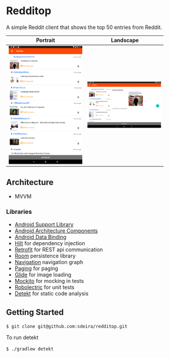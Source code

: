 # Redditop

A simple Reddit client that shows the top 50 entries from Reddit.

| Portrait | Landscape |
|-|-|
|<img src="https://github.com/sdeira/redditop/blob/main/screenshots/portrait.png" width="200">|<img src="https://github.com/sdeira/redditop/blob/main/screenshots/landscape.png" width="200">|


## Architecture
- MVVM

### Libraries
* [Android Support Library][support-lib]
* [Android Architecture Components][arch]
* [Android Data Binding][data-binding]
* [Hilt][hilt] for dependency injection
* [Retrofit][retrofit] for REST api communication
* [Room][room] persistence library
* [Navigation][navigation] navigation graph
* [Paging][paging] for paging
* [Glide][glide] for image loading
* [Mockito][mockito] for mocking in tests
* [Robolectric][robolectric] for unit tests
* [Detekt][detekt] for static code analysis

[support-lib]: https://developer.android.com/topic/libraries/support-library/index.html
[arch]: https://developer.android.com/arch
[data-binding]: https://developer.android.com/topic/libraries/data-binding/index.html
[hilt]: https://dagger.dev/hilt/
[retrofit]: http://square.github.io/retrofit
[room]: https://developer.android.com/topic/libraries/architecture/room
[navigation]: https://developer.android.com/guide/navigation
[paging]: https://developer.android.com/topic/libraries/architecture/paging/v3-overview
[glide]: https://github.com/bumptech/glide
[mockito]: http://site.mockito.org
[robolectric]: http://robolectric.org/
[detekt]: https://detekt.github.io/detekt/

## Getting Started

```shell
$ git clone git@github.com:sdeira/redditop.git
```

To run detekt

```shell
$ ./gradlew detekt
```

